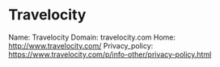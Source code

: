 
# Travelocity

Name: Travelocity
Domain: travelocity.com
Home: http://www.travelocity.com/
Privacy_policy: https://www.travelocity.com/p/info-other/privacy-policy.html
